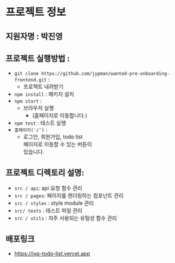 # 프로젝트 정보

## 지원자명 : 박진영

## 프로젝트 실행방법 :
- `git clone https://github.com/jypman/wanted-pre-onboarding-frontend.git` : 
  - 프로젝트 내려받기
- `npm install` : 패키지 설치
- `npm start` : 
  - 브라우저 실행
    - (홈페이지로 이동합니다.)
- `npm test` : 테스트 실행
- `홈페이지('/')` : 
  - 로그인, 회원가입, todo list
  <br>페이지로 이동할 수 있는 버튼이
  <br>있습니다.

## 프로젝트 디렉토리 설명:
- `src / api`: api 요청 함수 관리
- `src / pages`: 페이지를 렌더링하는 컴포넌트 관리
- `src / styles` : style module 관리
- `src/ tests` : 테스트 파일 관리
- `src / utils` : 자주 사용되는 유틸성 함수 관리

## 배포링크
- https://jyp-todo-list.vercel.app